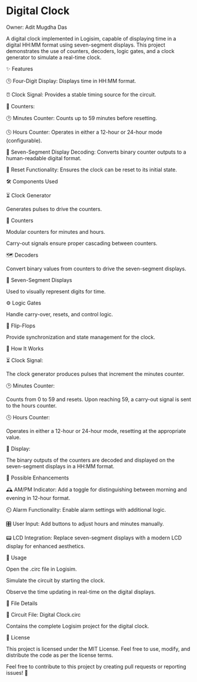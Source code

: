 # Digital Clock

Owner: Adit Mugdha Das

A digital clock implemented in Logisim, capable of displaying time in a digital HH:MM format using seven-segment displays. This project demonstrates the use of counters, decoders, logic gates, and a clock generator to simulate a real-time clock.

✨ Features

🕒 Four-Digit Display: Displays time in HH:MM format.

⏰ Clock Signal: Provides a stable timing source for the circuit.

🔢 Counters:

🕑 Minutes Counter: Counts up to 59 minutes before resetting.

🕓 Hours Counter: Operates in either a 12-hour or 24-hour mode (configurable).

🔄 Seven-Segment Display Decoding: Converts binary counter outputs to a human-readable digital format.

🔁 Reset Functionality: Ensures the clock can be reset to its initial state.

🛠️ Components Used

⏳ Clock Generator

Generates pulses to drive the counters.

🧮 Counters

Modular counters for minutes and hours.

Carry-out signals ensure proper cascading between counters.

🗺️ Decoders

Convert binary values from counters to drive the seven-segment displays.

🔢 Seven-Segment Displays

Used to visually represent digits for time.

⚙️ Logic Gates

Handle carry-over, resets, and control logic.

🔐 Flip-Flops

Provide synchronization and state management for the clock.

🧭 How It Works

⏳ Clock Signal:

The clock generator produces pulses that increment the minutes counter.

🕑 Minutes Counter:

Counts from 0 to 59 and resets. Upon reaching 59, a carry-out signal is sent to the hours counter.

🕓 Hours Counter:

Operates in either a 12-hour or 24-hour mode, resetting at the appropriate value.

🔢 Display:

The binary outputs of the counters are decoded and displayed on the seven-segment displays in a HH:MM format.

🌟 Possible Enhancements

🕰️ AM/PM Indicator: Add a toggle for distinguishing between morning and evening in 12-hour format.

⏲️ Alarm Functionality: Enable alarm settings with additional logic.

🎛️ User Input: Add buttons to adjust hours and minutes manually.

📟 LCD Integration: Replace seven-segment displays with a modern LCD display for enhanced aesthetics.

🚀 Usage

Open the .circ file in Logisim.

Simulate the circuit by starting the clock.

Observe the time updating in real-time on the digital displays.

📂 File Details

📁 Circuit File: Digital Clock.circ

Contains the complete Logisim project for the digital clock.

📜 License

This project is licensed under the MIT License. Feel free to use, modify, and distribute the code as per the license terms.

Feel free to contribute to this project by creating pull requests or reporting issues! 🚀
